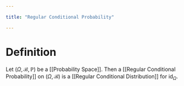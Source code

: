 ```yaml
---

title: "Regular Conditional Probability"

---
```

# Definition
Let $(\Omega, \mathcal{B}, \mathbb{P})$ be a [[Probability Space]]. Then a [[Regular Conditional Probability]] on $(\Omega, \mathcal{B})$ is a [[Regular Conditional Distribution]] for $\text{id}_{\Omega}$.
